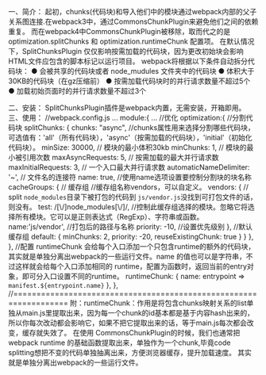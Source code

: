一、简介：
    起初，chunks(代码块)和导入他们中的模块通过webpack内部的父子关系图连接.在webpack3中，通过CommonsChunkPlugin来避免他们之间的依赖重复。
    而在webpack4中CommonsChunkPlugin被移除，取而代之的是 optimization.splitChunks 和 optimization.runtimeChunk 配置项。
    在默认情况下，SplitChunksPlugin 仅仅影响按需加载的代码块，因为更改初始块会影响HTML文件应包含的脚本标记以运行项目。
    webpack将根据以下条件自动拆分代码块：
        ● 会被共享的代码块或者 node_mudules 文件夹中的代码块
        ● 体积大于30KB的代码块（在gz压缩前）
        ● 按需加载代码块时的并行请求数量不超过5个
        ● 加载初始页面时的并行请求数量不超过3个   

二、安装：
    SplitChunksPlugin插件是webpack内置，无需安装，开箱即用。
三、使用：
    //webpack.config.js
    ...
    module:{
        ...
        //优化
        optimization:{
            //分割代码块
            splitChunks: {
                chunks: "async",        //chunks属性用来选择分割哪些代码块，可选值有：'all'（所有代码块），'async'（按需加载的代码块），'initial'（初始化代码块）。
                minSize: 30000,         // 模块的最小体积30kb
                minChunks: 1,           // 模块的最小被引用次数
                maxAsyncRequests: 5,    // 按需加载的最大并行请求数
                maxInitialRequests: 3,       // 一个入口最大并行请求数
                automaticNameDelimiter: '~', // 文件名的连接符
                name: true,             //使用name选项设置要控制分割块的块名称
                cacheGroups: { // 缓存组
                    //缓存组名称vendors，可以自定义。
                    vendors: {  // split `node_modules`目录下被打包的代码到 `js/vendor.js`没找到可打包文件的话，则没有。
                        test: /[\\/]node_modules[\\/]/,  //控制此缓存组选择的模块。忽略它将选择所有模块。它可以是正则表达式（RegExp）、字符串或函数。
                        name:'js/vendor',  //打包后的路径与名称
                        priority: -10,     //设置优先级别
                    },
                    //默认缓存组
                    default: {
                        minChunks: 2,
                        priority: -20,
                        reuseExistingChunk: true
                    }
                }
            },
        },
        //配置 runtimeChunk 会给每个入口添加一个只包含runtime的额外的代码块，其实就是单独分离出webpack的一些运行文件。name 的值也可以是字符串，不过这样就会给每个入口添加相同的 runtime，配置为函数时，返回当前的entry对象，即可分入口设置不同的runtime。
        runtimeChunk: {
          name: entrypoint => `manifest.${entrypoint.name}`
        },
    },
//==================================================================
附：runtimeChunk：作用是将包含chunks映射关系的list单独从main.js里提取出来，因为每一个chunk的id基本都是基于内容hash出来的，所以你每次改动都会影响它，如果不把它提取出来的话，等于main.js每次都会改变，缓存就失效了。
在使用 CommonsChunkPlugin的时候，我们也通常把webpack runtime 的基础函数提取出来，单独作为一个chunk,毕竟code splitting想把不变的代码单独抽离出来，方便浏览器缓存，提升加载速度。
其实就是单独分离出webpack的一些运行文件。


    
